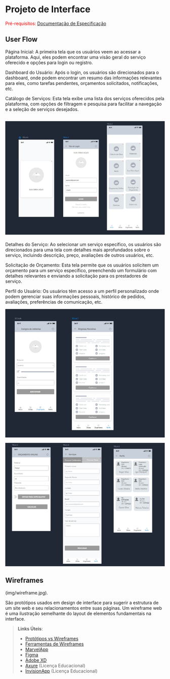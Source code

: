 
# Projeto de Interface

<span style="color:red">Pré-requisitos: <a href="2-Especificação do Projeto.md"> Documentação de Especificação</a></span>

## User Flow
Página Inicial:
A primeira tela que os usuários veem ao acessar a plataforma. Aqui, eles podem encontrar uma visão geral do serviço oferecido e opções para login ou registro.

Dashboard do Usuário:
Após o login, os usuários são direcionados para o dashboard, onde podem encontrar um resumo das informações relevantes para eles, como tarefas pendentes, orçamentos solicitados, notificações, etc.

Catálogo de Serviços:
Esta tela exibe uma lista dos serviços oferecidos pela plataforma, com opções de filtragem e pesquisa para facilitar a navegação e a seleção de serviços desejados.

![Exemplo de UserFlow](img/userflow3.jpg)
-----------------------------------------------------------------------------------------------------------------------------------------------------------------
Detalhes do Serviço:
Ao selecionar um serviço específico, os usuários são direcionados para uma tela com detalhes mais aprofundados sobre o serviço, incluindo descrição, preço, avaliações de outros usuários, etc.

Solicitação de Orçamento:
Esta tela permite que os usuários solicitem um orçamento para um serviço específico, preenchendo um formulário com detalhes relevantes e enviando a solicitação para os prestadores de serviço.

Perfil do Usuário:
Os usuários têm acesso a um perfil personalizado onde podem gerenciar suas informações pessoais, histórico de pedidos, avaliações, preferências de comunicação, etc.

![Exemplo de UserFlow](img/userflow.jpg)

![Exemplo de UserFlow](img/userflow2.jpg)

## Wireframes

(img/wireframe.jpg).


São protótipos usados em design de interface para sugerir a estrutura de um site web e seu relacionamentos entre suas páginas. Um wireframe web é uma ilustração semelhante do layout de elementos fundamentais na interface.
 
> **Links Úteis**:
> - [Protótipos vs Wireframes](https://www.nngroup.com/videos/prototypes-vs-wireframes-ux-projects/)
> - [Ferramentas de Wireframes](https://rockcontent.com/blog/wireframes/)
> - [MarvelApp](https://marvelapp.com/developers/documentation/tutorials/)
> - [Figma](https://www.figma.com/)
> - [Adobe XD](https://www.adobe.com/br/products/xd.html#scroll)
> - [Axure](https://www.axure.com/edu) (Licença Educacional)
> - [InvisionApp](https://www.invisionapp.com/) (Licença Educacional)
